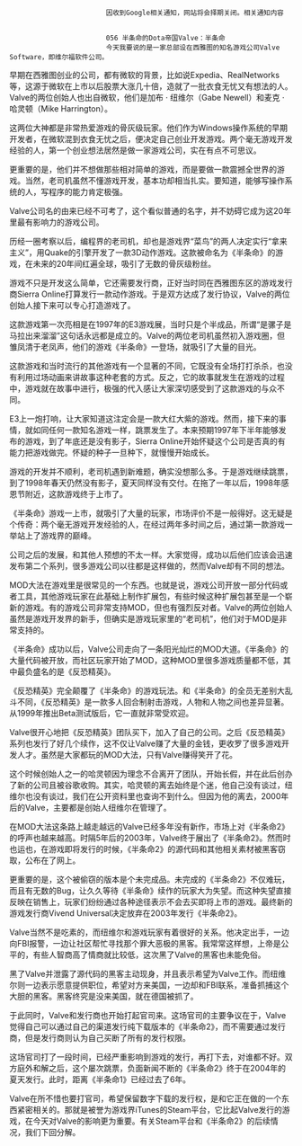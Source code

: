 
                            
                            因收到Google相关通知，网站将会择期关闭。相关通知内容
                            
                            
                            056 半条命的Dota帝国Valve：半条命
                            今天我要说的是一家总部设在西雅图的知名游戏公司Valve Software，即维尔福软件公司。

早期在西雅图创业的公司，都有微软的背景，比如说Expedia、RealNetworks等，这源于微软在上市以后股票大涨几十倍，造就了一批衣食无忧又有想法的人。Valve的两位创始人也出自微软，他们是加布 · 纽维尔（Gabe Newell）和麦克 · 哈灵顿（Mike Harrington）。

这两位大神都是非常热爱游戏的骨灰级玩家。他们作为Windows操作系统的早期开发者，在微软混到衣食无忧之后，便决定自己创业开发游戏。两个毫无游戏开发经验的人，第一个创业想法居然是做一家游戏公司，实在有点不可思议。

更重要的是，他们并不想做那些相对简单的游戏，而是要做一款震撼全世界的游戏。当然，老司机虽然不懂游戏开发，基本功却相当扎实。要知道，能够写操作系统的人，写程序的能力肯定极强。

Valve公司名的由来已经不可考了，这个看似普通的名字，并不妨碍它成为这20年里最有影响力的游戏公司。

历经一圈考察以后，编程界的老司机，却也是游戏界“菜鸟”的两人决定实行“拿来主义”，用Quake的引擎开发了一款3D动作游戏。这款被命名为《半条命》的游戏，在未来的20年间红遍全球，吸引了无数的骨灰级粉丝。

游戏不只是开发这么简单，它还需要发行商，正好当时同在西雅图东区的游戏发行商Sierra Online打算发行一款动作游戏。于是双方达成了发行协议，Valve的两位创始人接下来可以专心打造游戏了。

这款游戏第一次亮相是在1997年的E3游戏展，当时只是个半成品，所谓“是骡子是马拉出来溜溜”这句话永远都是成立的。Valve的两位老司机虽然初入游戏圈，但雏凤清于老凤声，他们的游戏《半条命》一登场，就吸引了大量的目光。

这款游戏和当时流行的其他游戏有一个显著的不同，它既没有全场打打杀杀，也没有利用过场动画来讲故事这种老套的方式。反之，它的故事就发生在游戏的过程中，游戏就在故事中进行，极强的代入感让大家深切感受到了这款游戏的与众不同。

E3上一炮打响，让大家知道这注定会是一款大红大紫的游戏。然而，接下来的事情，就如同任何一款知名游戏一样，跳票发生了。本来预期1997年下半年能够发布的游戏，到了年底还是没有影子，Sierra Online开始怀疑这个公司是否真的有能力把游戏做完。怀疑的种子一旦种下，就慢慢开始成长。

游戏的开发并不顺利，老司机遇到新难题，确实没想那么多。于是游戏继续跳票，到了1998年春天仍然没有影子，夏天同样没有交付。在拖了一年以后，1998年感恩节附近，这款游戏终于上市了。

《半条命》游戏一上市，就吸引了大量的玩家，市场评价不是一般得好。这无疑是个传奇：两个毫无游戏开发经验的人，在经过两年多时间之后，通过第一款游戏一举站上了游戏界的巅峰。

公司之后的发展，和其他人预想的不太一样。大家觉得，成功以后他们应该会迅速发布第二个系列，很多游戏公司以往都是这样做的，然而Valve却有不同的想法。

MOD大法在游戏里是很常见的一个东西。也就是说，游戏公司开放一部分代码或者工具，其他游戏玩家在此基础上制作扩展包，有些时候这种扩展包甚至是一个崭新的游戏。有的游戏公司非常支持MOD，但也有强烈反对者。Valve的两位创始人虽然是游戏开发界的新手，但确实是游戏玩家里的“老司机”，他们对于MOD是非常支持的。

《半条命》成功以后，Valve公司走向了一条阳光灿烂的MOD大道。《半条命》的大量代码被开放，而社区玩家开始了MOD，这种MOD里很多游戏质量都不低，其中最负盛名的是《反恐精英》。

《反恐精英》完全颠覆了《半条命》的游戏玩法。和《半条命》的全员无差别大乱斗不同，《反恐精英》是一款多人回合制射击游戏，人物和人物之间也差异显著。从1999年推出Beta测试版后，它一直就非常受欢迎。

Valve很开心地把《反恐精英》团队买下，加入了自己的公司。之后《反恐精英》系列也发行了好几个续作，这不仅让Valve赚了大量的金钱，更收罗了很多游戏开发人才。虽然是大家都玩的MOD大法，只有Valve赚得笑开了花。

这个时候创始人之一的哈灵顿因为理念不合离开了团队，开始长假，并在此后创办了新的公司且被谷歌收购。其实，哈灵顿的离去始终是个迷，他自己没有谈过，纽维尔也没有谈过，我们在公开资料里也查询不到什么。但因为他的离去，2000年后的Valve，主要都是创始人纽维尔在管理了。

在MOD大法这条路上越走越远的Valve已经多年没有新作，市场上对《半条命2》的呼声也越来越高。时隔5年后的2003年，Valve终于展出了《半条命2》。然而时也运也，在游戏即将发行的时候，《半条命2》的源代码和其他相关素材被黑客窃取，公布在了网上。

更重要的是，这个被偷窃的版本是个未完成品。未完成的《半条命2》不仅难玩，而且有无数的Bug，让久久等待《半条命》续作的玩家大为失望。而这种失望直接反映在销售上，玩家们纷纷通过各种途径表示不会去买即将上市的游戏。最终新的游戏发行商Vivend Universal决定放弃在2003年发行《半条命2》。

Valve当然不是吃素的，而纽维尔和游戏玩家有着很好的关系。他决定出手，一边向FBI报警，一边让社区帮忙寻找那个罪大恶极的黑客。我常常这样想，上帝是公平的，有些人智商高了情商就比较低，这次黑了Valve的黑客也未能免俗。

黑了Valve并泄露了源代码的黑客主动现身，并且表示希望为Valve工作。而纽维尔则一边表示愿意提供职位，希望对方来美国，一边却和FBI联系，准备抓捕这个大胆的黑客。黑客终究是没来美国，就在德国被抓了。

于此同时，Valve和发行商也开始打起官司来。这场官司的主要争议在于，Valve觉得自己可以通过自己的渠道发行纯下载版本的《半条命2》，而不需要通过发行商，但是发行商则认为自己买断了所有的发行权限。

这场官司打了一段时间，已经严重影响到游戏的发行，再打下去，对谁都不好。双方庭外和解之后，这个屡次跳票，负面新闻不断的《半条命2》终于在2004年的夏天发行。此时，距离《半条命1》已经过去了6年。

Valve在所不惜也要打官司，希望保留数字下载的发行权，是和它正在做的一个东西紧密相关的。那就是被誉为游戏界iTunes的Steam平台，它比起Valve发行的游戏，在今天对Valve的影响更为重要。有关Steam平台和《半条命2》的后续情况，我们下回分解。

                        
                        
                            